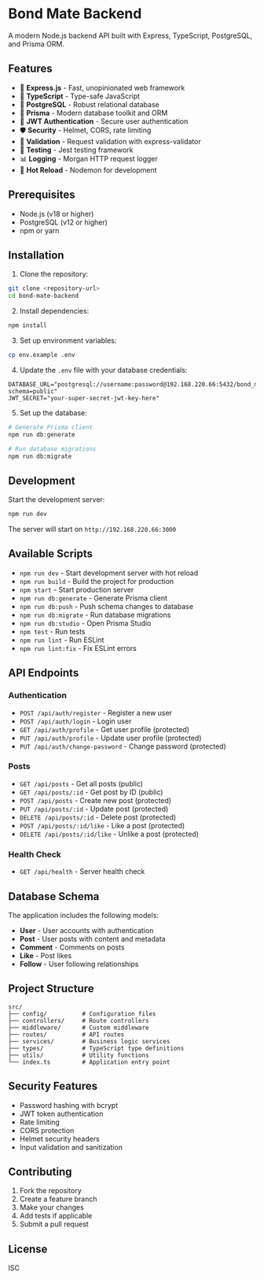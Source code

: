 # Bond Mate Backend

A modern Node.js backend API built with Express, TypeScript, PostgreSQL, and Prisma ORM.

## Features

- 🚀 **Express.js** - Fast, unopinionated web framework
- 🔷 **TypeScript** - Type-safe JavaScript
- 🐘 **PostgreSQL** - Robust relational database
- 🔧 **Prisma** - Modern database toolkit and ORM
- 🔐 **JWT Authentication** - Secure user authentication
- 🛡️ **Security** - Helmet, CORS, rate limiting
- 📝 **Validation** - Request validation with express-validator
- 🧪 **Testing** - Jest testing framework
- 📊 **Logging** - Morgan HTTP request logger
- 🔄 **Hot Reload** - Nodemon for development

## Prerequisites

- Node.js (v18 or higher)
- PostgreSQL (v12 or higher)
- npm or yarn

## Installation

1. Clone the repository:
```bash
git clone <repository-url>
cd bond-mate-backend
```

2. Install dependencies:
```bash
npm install
```

3. Set up environment variables:
```bash
cp env.example .env
```

4. Update the `.env` file with your database credentials:
```env
DATABASE_URL="postgresql://username:password@192.168.220.66:5432/bond_mate_db?schema=public"
JWT_SECRET="your-super-secret-jwt-key-here"
```

5. Set up the database:
```bash
# Generate Prisma client
npm run db:generate

# Run database migrations
npm run db:migrate
```

## Development

Start the development server:
```bash
npm run dev
```

The server will start on `http://192.168.220.66:3000`

## Available Scripts

- `npm run dev` - Start development server with hot reload
- `npm run build` - Build the project for production
- `npm start` - Start production server
- `npm run db:generate` - Generate Prisma client
- `npm run db:push` - Push schema changes to database
- `npm run db:migrate` - Run database migrations
- `npm run db:studio` - Open Prisma Studio
- `npm test` - Run tests
- `npm run lint` - Run ESLint
- `npm run lint:fix` - Fix ESLint errors

## API Endpoints

### Authentication
- `POST /api/auth/register` - Register a new user
- `POST /api/auth/login` - Login user
- `GET /api/auth/profile` - Get user profile (protected)
- `PUT /api/auth/profile` - Update user profile (protected)
- `PUT /api/auth/change-password` - Change password (protected)

### Posts
- `GET /api/posts` - Get all posts (public)
- `GET /api/posts/:id` - Get post by ID (public)
- `POST /api/posts` - Create new post (protected)
- `PUT /api/posts/:id` - Update post (protected)
- `DELETE /api/posts/:id` - Delete post (protected)
- `POST /api/posts/:id/like` - Like a post (protected)
- `DELETE /api/posts/:id/like` - Unlike a post (protected)

### Health Check
- `GET /api/health` - Server health check

## Database Schema

The application includes the following models:
- **User** - User accounts with authentication
- **Post** - User posts with content and metadata
- **Comment** - Comments on posts
- **Like** - Post likes
- **Follow** - User following relationships

## Project Structure

```
src/
├── config/          # Configuration files
├── controllers/     # Route controllers
├── middleware/      # Custom middleware
├── routes/          # API routes
├── services/        # Business logic services
├── types/           # TypeScript type definitions
├── utils/           # Utility functions
└── index.ts         # Application entry point
```

## Security Features

- Password hashing with bcrypt
- JWT token authentication
- Rate limiting
- CORS protection
- Helmet security headers
- Input validation and sanitization

## Contributing

1. Fork the repository
2. Create a feature branch
3. Make your changes
4. Add tests if applicable
5. Submit a pull request

## License

ISC
